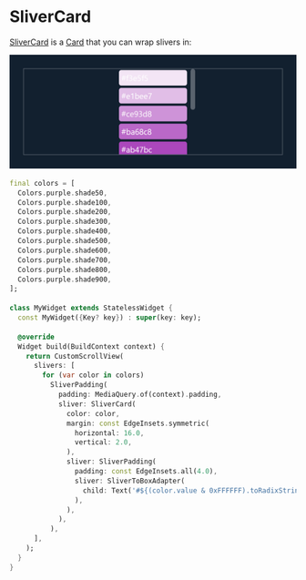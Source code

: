 # SliverCard

[SliverCard](https://pub.dev/documentation/boxy/latest/slivers/SliverCard-class.html) is a [Card](https://api.flutter.dev/flutter/material/Card-class.html) that you can wrap slivers in:

![](<../.gitbook/assets/image (1) (1).png>)

```dart
final colors = [
  Colors.purple.shade50,
  Colors.purple.shade100,
  Colors.purple.shade200,
  Colors.purple.shade300,
  Colors.purple.shade400,
  Colors.purple.shade500,
  Colors.purple.shade600,
  Colors.purple.shade700,
  Colors.purple.shade800,
  Colors.purple.shade900,
];

class MyWidget extends StatelessWidget {
  const MyWidget({Key? key}) : super(key: key);

  @override
  Widget build(BuildContext context) {
    return CustomScrollView(
      slivers: [
        for (var color in colors)
          SliverPadding(
            padding: MediaQuery.of(context).padding,
            sliver: SliverCard(
              color: color,
              margin: const EdgeInsets.symmetric(
                horizontal: 16.0,
                vertical: 2.0,
              ),
              sliver: SliverPadding(
                padding: const EdgeInsets.all(4.0),
                sliver: SliverToBoxAdapter(
                  child: Text('#${(color.value & 0xFFFFFF).toRadixString(16)}'),
                ),
              ),
            ),
          ),
      ],
    );
  }
}
```
